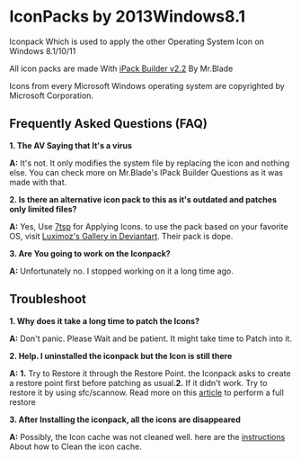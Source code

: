 # IconPacks by 2013Windows8.1


Iconpack Which is used to apply the other Operating System Icon on Windows 8.1/10/11

All icon packs are made With [iPack Builder v2.2](https://mrbladedesigns.com/ipack-builder/) By Mr.Blade

Icons from every Microsoft Windows operating system are copyrighted by Microsoft Corporation.

## Frequently Asked Questions (FAQ)

**1. The AV Saying that It's a virus**

**A:** It's not. It only modifies the system file by replacing the icon and nothing else. You can check more on Mr.Blade's IPack Builder Questions as it was made with that.

**2. Is there an alternative icon pack to this as it's outdated and patches only limited files?**

**A:** Yes, Use [7tsp](https://www.deviantart.com/devillnside/art/7TSP-GUI-2019-Edition-804769422) for Applying Icons.
    to use the pack based on your favorite OS, visit [Luximoz's Gallery in Deviantart](https://www.deviantart.com/luximoz/gallery). Their pack is dope.

**3. Are You going to work on the Iconpack?**

**A:** Unfortunately no. I stopped working on it a long time ago.

## Troubleshoot
**1. Why does it take a long time to patch the Icons?**

**A:** Don't panic. Please Wait and be patient. It might take time to Patch into it.

**2. Help. I uninstalled the iconpack but the Icon is still there**

**A:** 
**1.** Try to Restore it through the Restore Point. the Iconpack asks to create a restore point first before patching as usual.**2.** If it didn't work. Try to restore it by using sfc/scannow. Read more on this [article](https://support.microsoft.com/en-us/topic/use-the-system-file-checker-tool-to-repair-missing-or-corrupted-system-files-79aa86cb-ca52-166a-92a3-966e85d4094e) to perform a full restore

**3. After Installing the iconpack, all the icons are disappeared**

**A:** Possibly, the Icon cache was not cleaned well. here are the [instructions](https://www.tenforums.com/tutorials/5645-rebuild-icon-cache-windows-10-a.html) About how to Clean the icon cache.
